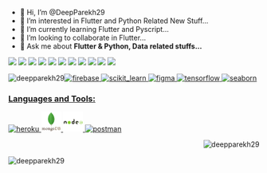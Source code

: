 - 👋 Hi, I’m @DeepParekh29
- 👀 I’m interested in Flutter and Python Related New Stuff...
- 🌱 I’m currently learning Flutter and Pyscript...
- 💞️ I’m looking to collaborate in Flutter...
- 💬 Ask me about **Flutter & Python, Data related stuffs...**

![](https://img.shields.io/badge/Dart-0175C2?style=for-the-badge&logo=dart&logoColor=white)
![](	https://img.shields.io/badge/Python-3776AB?style=for-the-badge&logo=python&logoColor=yellow)
![](https://img.shields.io/badge/HTML-239120?style=for-the-badge&logo=html5&logoColor=white)
![](	https://img.shields.io/badge/CSS-239120?&style=for-the-badge&logo=css3&logoColor=white)
![](https://img.shields.io/badge/JavaScript-F7DF1E?style=for-the-badge&logo=javascript&logoColor=black)
![](https://img.shields.io/badge/Java-ED8B00?style=for-the-badge&logo=java&logoColor=blue)
![](https://img.shields.io/badge/AngularJS-E23237?style=for-the-badge&logo=angularjs&logoColor=white)
![](https://img.shields.io/badge/Flutter-02569B?style=for-the-badge&logo=flutter&logoColor=white)
![](https://img.shields.io/badge/Google%20Analytics-E37400?style=for-the-badge&logo=google%20analytics&logoColor=white)
![](	https://img.shields.io/badge/TensorFlow-FF6F00?style=for-the-badge&logo=tensorflow&logoColor=white)
![](https://img.shields.io/badge/R-Language-5800FF?style=for-the-badge&logo=R&logoColor=white)


<p><img align="left" src="https://github-readme-stats.vercel.app/api/top-langs?username=deepparekh29&show_icons=true&locale=en&layout=compact" alt="deepparekh29" /></p>
<a href="https://firebase.google.com/" target="_blank" rel="noreferrer"> <img src="https://www.vectorlogo.zone/logos/firebase/firebase-icon.svg" alt="firebase" width="40" height="40"/> </a>
<a href="https://scikit-learn.org/" target="_blank" rel="noreferrer"> <img src="https://upload.wikimedia.org/wikipedia/commons/0/05/Scikit_learn_logo_small.svg" alt="scikit_learn" width="40" height="40"/> </a>
<a href="https://www.figma.com/" target="_blank" rel="noreferrer"> <img src="https://www.vectorlogo.zone/logos/figma/figma-icon.svg" alt="figma" width="40" height="40"/> </a> <a href="https://firebase.google.com/" target="_blank" rel="noreferrer"> 
<a href="https://www.tensorflow.org" target="_blank" rel="noreferrer"> <img src="https://www.vectorlogo.zone/logos/tensorflow/tensorflow-icon.svg" alt="tensorflow" width="40" height="40"/> </a>
<a href="https://seaborn.pydata.org/" target="_blank" rel="noreferrer"> <img src="https://seaborn.pydata.org/_images/logo-mark-lightbg.svg" alt="seaborn" width="40" height="40"/>
 
 <h3 align="left">Languages and Tools:</h3>
<p align="left"> <a href="https://heroku.com" target="_blank" rel="noreferrer"> <img src="https://www.vectorlogo.zone/logos/heroku/heroku-icon.svg" alt="heroku" width="40" height="40"/> </a> <a href="https://www.mongodb.com/" target="_blank" rel="noreferrer"> <img src="https://raw.githubusercontent.com/devicons/devicon/master/icons/mongodb/mongodb-original-wordmark.svg" alt="mongodb" width="40" height="40"/> </a>
 <a href="https://nodejs.org" target="_blank" rel="noreferrer"> <img src="https://raw.githubusercontent.com/devicons/devicon/master/icons/nodejs/nodejs-original-wordmark.svg" alt="nodejs" width="40" height="40"/> </a> <a href="https://postman.com" target="_blank" rel="noreferrer"> <img src="https://www.vectorlogo.zone/logos/getpostman/getpostman-icon.svg" alt="postman" width="40" height="40"/> </a> </p>
 

<p>&nbsp;<img align="RIGHT" src="https://github-readme-stats.vercel.app/api?username=deepparekh29&show_icons=true&locale=en" alt="deepparekh29" /></p>

<p><img align="center" src="https://github-readme-streak-stats.herokuapp.com/?user=deepparekh29&" alt="deepparekh29" /></p>







<!---
DeepParekh29/DeepParekh29 is a ✨ special ✨ repository because its `README.md` (this file) appears on your GitHub profile.
You can click the Preview link to take a look at your changes.
--->
